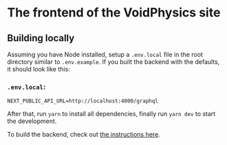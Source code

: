 # The frontend of the VoidPhysics site

## Building locally

Assuming you have Node installed, setup a `.env.local` file in the root directory similar to `.env.example`. If you built the backend with the defaults, it should look like this:

### `.env.local`:

```
NEXT_PUBLIC_API_URL=http://localhost:4000/graphql
```

After that, run `yarn` to install all dependencies, finally run `yarn dev` to start the development.

To build the backend, check out [the instructions here](https://github.com/Ptrskay3/void-backend).
